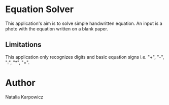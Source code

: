 # Equation Solver

This application's aim is to solve simple handwritten equation. An input is a photo with the equation written on a blank paper.

## Limitations

This application only recognizes digits and basic equation signs i.e. "+", "-", ":", "*", "=".  

# Author

Natalia Karpowicz
